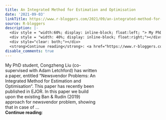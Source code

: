 ```yaml
---
title: An Integrated Method for Estimation and Optimisation
date: '2021-09-03'
linkTitle: https://www.r-bloggers.com/2021/09/an-integrated-method-for-estimation-and-optimisation/
source: R-bloggers
description: |-
  <div style = "width:60%; display: inline-block; float:left; "> My PhD student, Congzheng Liu (co-supervised with Adam Letchford) has written a paper, entitled “Newsvendor Problems: An Integrated Method for Estimation and Optimisation“. This paper has recently been published in EJOR. In this paper we build upon the existing Ban &#038; Rudin (2019) approach for newsvendor problem, showing that in case of ...</div>
  <div style = "width: 40%; display: inline-block; float:right;"></div>
  <div style="clear: both;"></div>
  <strong>Continue reading</strong>: <a href="https://www.r-bloggers.com/2021/09/an-i ...
disable_comments: true
---
```

<div style = "width:60%; display: inline-block; float:left; "> My PhD student, Congzheng Liu (co-supervised with Adam Letchford) has written a paper, entitled “Newsvendor Problems: An Integrated Method for Estimation and Optimisation“. This paper has recently been published in EJOR. In this paper we build upon the existing Ban &#038; Rudin (2019) approach for newsvendor problem, showing that in case of ...</div>
<div style = "width: 40%; display: inline-block; float:right;"></div>
<div style="clear: both;"></div>
<strong>Continue reading</strong>: <a href="https://www.r-bloggers.com/2021/09/an-i ...